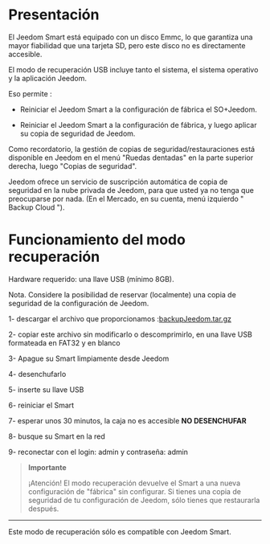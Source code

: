 Presentación 
============

El Jeedom Smart está equipado con un disco Emmc, lo que garantiza una mayor fiabilidad que una tarjeta SD, pero este disco no es directamente accesible.

El modo de recuperación USB incluye tanto el sistema, el sistema operativo y la aplicación Jeedom.

Eso permite :

- Reiniciar el Jeedom Smart a la configuración de fábrica el SO+Jeedom.

- Reiniciar el Jeedom Smart a la configuración de fábrica, y luego aplicar su copia de seguridad de Jeedom.

Como recordatorio, la gestión de copias de seguridad/restauraciones está disponible en Jeedom en el menú "Ruedas dentadas" en la parte superior derecha, luego "Copias de seguridad".

Jeedom ofrece un servicio de suscripción automática de copia de seguridad en la nube privada de Jeedom, para que usted ya no tenga que preocuparse por nada. (En el Mercado, en su cuenta, menú izquierdo " Backup Cloud ").




Funcionamiento del modo recuperación 
===================================

Hardware requerido: una llave USB (mínimo 8GB).

Nota. Considere la posibilidad de reservar (localmente) una copia de seguridad de la configuración de Jeedom.




1- descargar el archivo que proporcionamos :[backupJeedom.tar.gz](https://www.amazon.fr/clouddrive/share/x8ikHNd19M05qa2QCgJS90H9wyMq4xaxIUEola4iGSo?_encoding=UTF8&mgh=1&ref_=cd_ph_share_link_copy)

2- copiar este archivo sin modificarlo o descomprimirlo, en una llave USB formateada en FAT32 y en blanco

3- Apague su Smart limpiamente desde Jeedom

4- desenchufarlo

5- inserte su llave USB

6- reiniciar el Smart

7- esperar unos 30 minutos, la caja no es accesible **NO DESENCHUFAR**

8- busque su Smart en la red

9- reconectar con el login: admin y contraseña: admin

> **Importante**
>
>
> ¡Atención! El modo recuperación devuelve el Smart a una nueva configuración de "fábrica" sin configurar. Si tienes una copia de seguridad de tu configuración de Jeedom, sólo tienes que restaurarla después.
------------------------------------------------------------------------------------------------------------------------------------------------------------------------------------------------

Este modo de recuperación sólo es compatible con Jeedom Smart.


